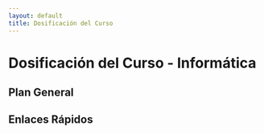 ```yaml
---
layout: default
title: Dosificación del Curso
---
```


# Dosificación del Curso - Informática

## Plan General

## Enlaces Rápidos

